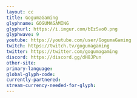 ```yaml
---
layout: cc
title: GogumaGaming
glyphname: GOGUMAGAMING
glyphurl: https://i.imgur.com/bEzSvo0.png
glyphwave: 9
youtube: https://youtube.com/user/GogumaGaming
twitch: https://twitch.tv/gogumagaming
twitter: https://twitter.com/gogumagaming
discord: https://discord.gg/dH8JPun
other-site: 
primary-language: 
global-glyph-code: 
currently-partnered: 
stream-currency-needed-for-glyph: 
---
```


